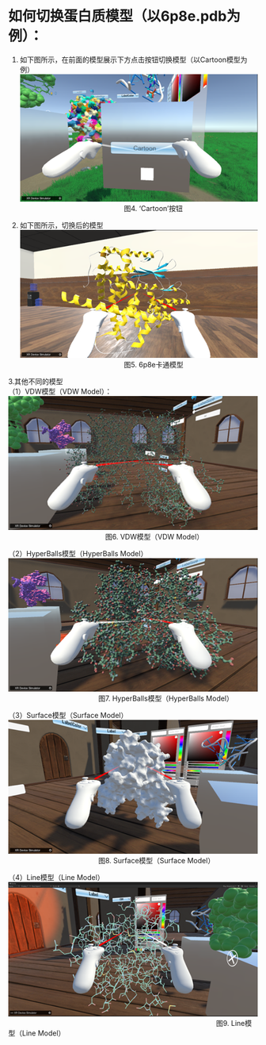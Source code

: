 # 如何切换蛋白质模型（以6p8e.pdb为例）：  
1. 如下图所示，在前面的模型展示下方点击按钮切换模型（以Cartoon模型为例）  
![图片4](png/图片4.png "图片4")  
&emsp;&emsp;&emsp;&emsp;&emsp;&emsp;&emsp;&emsp;&emsp;&emsp;&emsp;&emsp;&emsp;&emsp;&emsp;图4. ‘Cartoon’按钮  


2. 如下图所示，切换后的模型  
![图片5](png/图片5.png "图片5")  
&emsp;&emsp;&emsp;&emsp;&emsp;&emsp;&emsp;&emsp;&emsp;&emsp;&emsp;&emsp;&emsp;&emsp;&emsp;图5. 6p8e卡通模型  


3.其他不同的模型  
（1）VDW模型（VDW Model）：  
![图片6](png/图片6.png "图片6")  
&emsp;&emsp;&emsp;&emsp;&emsp;&emsp;&emsp;&emsp;&emsp;&emsp;&emsp;&emsp;&emsp;&emsp;图6.  VDW模型（VDW Model）  


（2）HyperBalls模型（HyperBalls Model）  
![图片7](png/图片7.png "图片7")  
&emsp;&emsp;&emsp;&emsp;&emsp;&emsp;&emsp;&emsp;&emsp;&emsp;&emsp;&emsp;&emsp;图7. HyperBalls模型（HyperBalls Model）  


（3）Surface模型（Surface Model）  
![图片8](png/图片8.png "图片8")  
&emsp;&emsp;&emsp;&emsp;&emsp;&emsp;&emsp;&emsp;&emsp;&emsp;&emsp;&emsp;&emsp;图8. Surface模型（Surface Model）


（4）Line模型（Line Model）  
![图片9](png/图片9.png "图片9")  
&emsp;&emsp;&emsp;&emsp;&emsp;&emsp;&emsp;&emsp;&emsp;&emsp;&emsp;&emsp;&emsp;&emsp;&emsp;&emsp;&emsp;&emsp;&emsp;&emsp;&emsp;&emsp;&emsp;&emsp;&emsp;&emsp;&emsp;&emsp;&emsp;&emsp;图9. Line模型（Line Model）  
